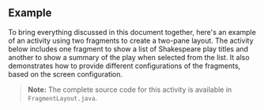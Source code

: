 
## Example

To bring everything discussed in this document together, 
here's an example of an activity using two fragments to create a two-pane layout. 
The activity below includes one fragment to show a list of Shakespeare play titles 
and another to show a summary of the play when selected from the list. 
It also demonstrates how to provide different configurations of the fragments, based on the screen configuration.

> **Note:** The complete source code for this activity is available in `FragmentLayout.java`.
